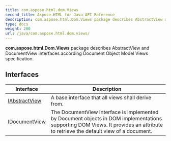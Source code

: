 ```yaml
---
title: com.aspose.html.dom.Views
second_title: Aspose.HTML for Java API Reference
description: com.aspose.html.Dom.Views package describes AbstractView and DocumentView interfaces according Document Object Model Views specification
type: docs
weight: 200
url: /java/com.aspose.html.dom.views/
---
```

**com.aspose.html.Dom.Views** package describes AbstractView and DocumentView interfaces according Document Object Model Views specification.

## Interfaces

| Interface | Description |
| --- | --- |
| [IAbstractView](./iabstractview/) | A base interface that all views shall derive from. |
| [IDocumentView](./idocumentview/) | The DocumentView interface is implemented by Document objects in DOM implementations supporting DOM Views. It provides an attribute to retrieve the default view of a document. |
